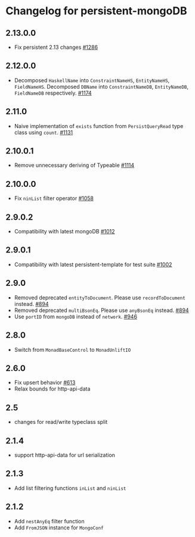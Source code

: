 # Changelog for persistent-mongoDB

## 2.13.0.0

* Fix persistent 2.13 changes [#1286](https://github.com/yesodweb/persistent/pull/1286)

## 2.12.0.0

* Decomposed `HaskellName` into `ConstraintNameHS`, `EntityNameHS`, `FieldNameHS`. Decomposed `DBName` into `ConstraintNameDB`, `EntityNameDB`, `FieldNameDB` respectively. [#1174](https://github.com/yesodweb/persistent/pull/1174)

## 2.11.0

* Naive implementation of `exists` function from `PersistQueryRead` type class using `count`. [#1131](https://github.com/yesodweb/persistent/pull/1131/files)

## 2.10.0.1

* Remove unnecessary deriving of Typeable [#1114](https://github.com/yesodweb/persistent/pull/1114)

## 2.10.0.0

* Fix `ninList` filter operator [#1058](https://github.com/yesodweb/persistent/pull/1058)

## 2.9.0.2

* Compatibility with latest mongoDB [#1012](https://github.com/yesodweb/persistent/pull/1012)

## 2.9.0.1

* Compatibility with latest persistent-template for test suite [#1002](https://github.com/yesodweb/persistent/pull/1002/files)

## 2.9.0

* Removed deprecated `entityToDocument`. Please use `recordToDocument` instead. [#894](https://github.com/yesodweb/persistent/pull/894)
* Removed deprecated `multiBsonEq`. Please use `anyBsonEq` instead. [#894](https://github.com/yesodweb/persistent/pull/894)
* Use `portID` from `mongoDB` instead of `network`. [#946](https://github.com/yesodweb/persistent/pull/946)

## 2.8.0

* Switch from `MonadBaseControl` to `MonadUnliftIO`

## 2.6.0

* Fix upsert behavior [#613](https://github.com/yesodweb/persistent/issues/613)
* Relax bounds for http-api-data

## 2.5

* changes for read/write typeclass split

## 2.1.4

* support http-api-data for url serialization

## 2.1.3

* Add list filtering functions `inList` and `ninList`

## 2.1.2

* Add `nestAnyEq` filter function
* Add `FromJSON` instance for `MongoConf`
